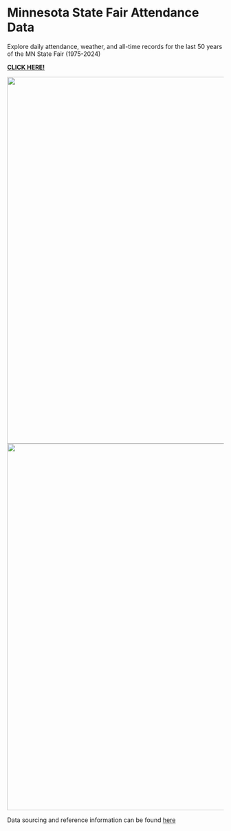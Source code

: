 # Minnesota State Fair Attendance Data 

Explore daily attendance, weather, and all-time records for the last 50 years of the MN State Fair (1975-2024)

**[CLICK HERE!](https://makuhs.github.io/StateFairMN/)**

<img src="" width="850">

<img src="" width="850">

Data sourcing and reference information can be found [here](https://github.com/makuhs/Personal-Projects/blob/main/mnStateFair/readme.txt)
